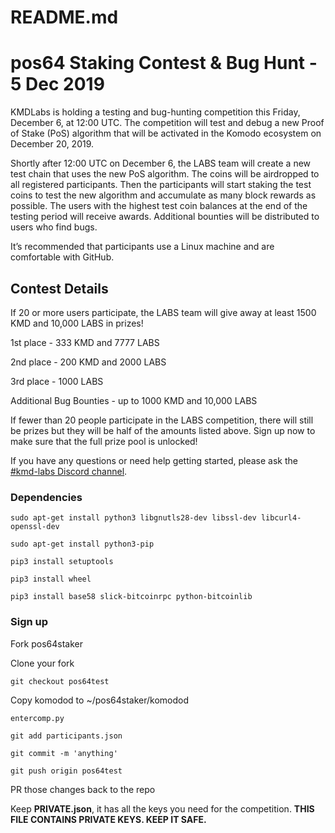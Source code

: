 # README.md
# pos64 Staking Contest & Bug Hunt - 5 Dec 2019

KMDLabs is holding a testing and bug-hunting competition this Friday, December 6, at 12:00 UTC. The competition will test and debug a new Proof of Stake (PoS) algorithm that will be activated in the Komodo ecosystem on December 20, 2019. 

Shortly after 12:00 UTC on December 6, the LABS team will create a new test chain that uses the new PoS algorithm. The coins will be airdropped to all registered participants. Then the participants will start staking the test coins to test the new algorithm and accumulate as many block rewards as possible. The users with the highest test coin balances at the end of the testing period will receive awards. Additional bounties will be distributed to users who find bugs.

It’s recommended that participants use a Linux machine and are comfortable with GitHub.

## Contest Details

If 20 or more users participate, the LABS team will give away at least 1500 KMD and 10,000 LABS in prizes! 

1st place - 333 KMD and 7777 LABS

2nd place - 200 KMD and 2000 LABS

3rd place - 1000 LABS

Additional Bug Bounties - up to 1000 KMD and 10,000 LABS

If fewer than 20 people participate in the LABS competition, there will still be prizes but they will be half of the amounts listed above. Sign up now to make sure that the full prize pool is unlocked!

If you have any questions or need help getting started, please ask the [#kmd-labs Discord channel](https://discord.gg/593akQW).

### Dependencies

```
sudo apt-get install python3 libgnutls28-dev libssl-dev libcurl4-openssl-dev

sudo apt-get install python3-pip

pip3 install setuptools

pip3 install wheel

pip3 install base58 slick-bitcoinrpc python-bitcoinlib
```

### Sign up

Fork pos64staker

Clone your fork

```git checkout pos64test```

Copy komodod to ~/pos64staker/komodod

```
entercomp.py

git add participants.json

git commit -m 'anything'

git push origin pos64test
```

PR those changes back to the repo

Keep **PRIVATE.json**, it has all the keys you need for the competition. **THIS FILE CONTAINS PRIVATE KEYS. KEEP IT SAFE.**
